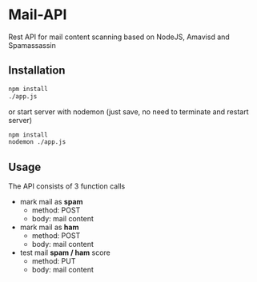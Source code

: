 # Mail-API

Rest API for mail content scanning based on NodeJS, Amavisd and Spamassassin

## Installation

``` sh
npm install
./app.js
```

or start server with nodemon (just save, no need to terminate and restart server)

``` sh
npm install
nodemon ./app.js
```

## Usage

The API consists of 3 function calls

- mark mail as **spam**
  - method: POST
  - body: mail content
- mark mail as **ham**
  - method: POST
  - body: mail content
- test mail **spam / ham** score
  - method: PUT
  - body: mail content